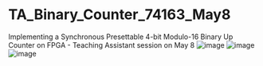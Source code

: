 # TA_Binary_Counter_74163_May8
Implementing a Synchronous Presettable 4-bit Modulo-16 Binary Up Counter on FPGA - Teaching Assistant session on May 8
![image](https://github.com/ali-rb/TA_Binary_Counter_74163_May8/assets/152975910/20160d97-cb86-4189-84ce-7e176238eb52)
![image](https://github.com/ali-rb/TA_Binary_Counter_74163_May8/assets/152975910/1442a922-a719-4406-8e4a-b1073d9c93af)
![image](https://github.com/ali-rb/TA_Binary_Counter_74163_May8/assets/152975910/d12e77fc-add3-4bdf-8779-927cf6aeb1ba)
